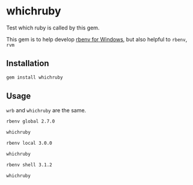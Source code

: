 # whichruby

Test which ruby is called by this gem.

This gem is to help develop [rbenv for Windows](https://github.com/ccmywish/rbenv-for-windows), but also helpful to `rbenv`, `rvm`

## Installation

```bash
gem install whichruby
```

## Usage

`wrb` and `whichruby` are the same.

```bash
rbenv global 2.7.0

whichruby 

rbenv local 3.0.0

whichruby

rbenv shell 3.1.2

whichruby
```

<br>
